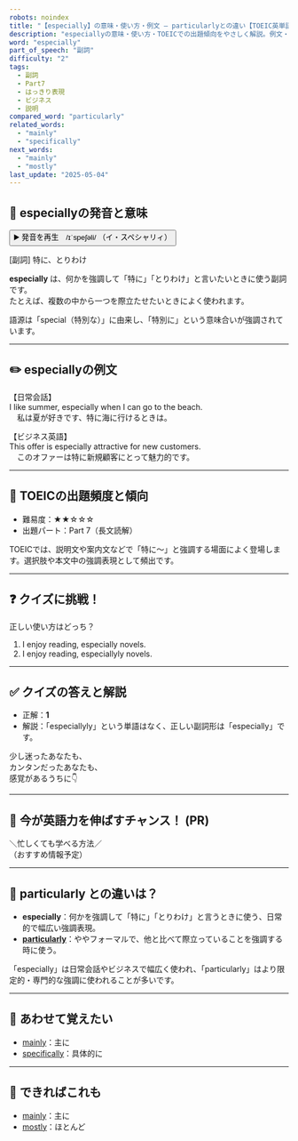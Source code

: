 ```yaml
---
robots: noindex
title: "【especially】の意味・使い方・例文 ― particularlyとの違い【TOEIC英単語】"
description: "especiallyの意味・使い方・TOEICでの出題傾向をやさしく解説。例文・クイズ付きでparticularlyとの違いもわかりやすく学べます。"
word: "especially"
part_of_speech: "副詞"
difficulty: "2"
tags:
  - 副詞
  - Part7
  - はっきり表現
  - ビジネス
  - 説明
compared_word: "particularly"
related_words:
  - "mainly"
  - "specifically"
next_words:
  - "mainly"
  - "mostly"
last_update: "2025-05-04"
---
```


## 🔰 especiallyの発音と意味

<button class="play-audio" onclick="playTTS('especially')">
  <span class="play-audio-main">
    ▶️ 発音を再生　/ɪˈspeʃəli/
  </span>
  <span class="play-audio-sub">
    （イ・スペシャリィ）
  </span>
</button>

[副詞] 特に、とりわけ

**especially** は、何かを強調して「特に」「とりわけ」と言いたいときに使う副詞です。  
たとえば、複数の中から一つを際立たせたいときによく使われます。

語源は「special（特別な）」に由来し、「特別に」という意味合いが強調されています。

---

## ✏️ especiallyの例文

【日常会話】  
I like summer, especially when I can go to the beach.  
　私は夏が好きです、特に海に行けるときは。

【ビジネス英語】  
This offer is especially attractive for new customers.  
　このオファーは特に新規顧客にとって魅力的です。

---

## 🎯 TOEICの出題頻度と傾向

- 難易度：★★☆☆☆
- 出題パート：Part 7（長文読解）

TOEICでは、説明文や案内文などで「特に～」と強調する場面によく登場します。選択肢や本文中の強調表現として頻出です。

---

## ❓ クイズに挑戦！

正しい使い方はどっち？

1. I enjoy reading, especially novels.  
2. I enjoy reading, especiallyly novels.

---

## ✅ クイズの答えと解説

- 正解：**1**
- 解説：「especiallyly」という単語はなく、正しい副詞形は「especially」です。

少し迷ったあなたも、  
カンタンだったあなたも、  
感覚があるうちに👇️

---

## 🚀 今が英語力を伸ばすチャンス！ (PR)

<div class="info-center">
＼忙しくても学べる方法／<br>  
（おすすめ情報予定）
</div>

---

## 🤔  particularly との違いは？

- **especially**：何かを強調して「特に」「とりわけ」と言うときに使う、日常的で幅広い強調表現。
- **[particularly](/word/particularly/)**：ややフォーマルで、他と比べて際立っていることを強調する時に使う。

「especially」は日常会話やビジネスで幅広く使われ、「particularly」はより限定的・専門的な強調に使われることが多いです。

---

## 🧩 あわせて覚えたい

- [mainly](/word/mainly/)：主に
- [specifically](/word/specifically/)：具体的に

---

## 📖 できればこれも

- [mainly](/word/mainly/)：主に
- [mostly](/word/mostly/)：ほとんど

<!-- cvid: aid25_bid30 -->
